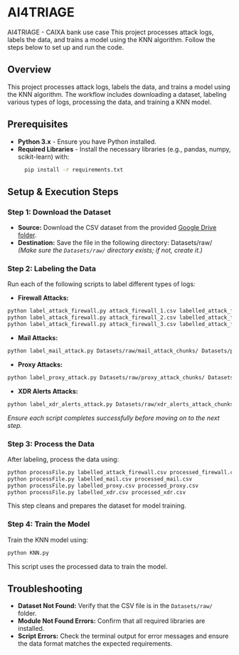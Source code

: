 # AI4TRIAGE
AI4TRIAGE - CAIXA bank use case 
This project processes attack logs, labels the data, and trains a model using the KNN algorithm. Follow the steps below to set up and run the code.
## Overview
This project processes attack logs, labels the data, and trains a model using the KNN algorithm. The workflow includes downloading a dataset, labeling various types of logs, processing the data, and training a KNN model.

## Prerequisites

- **Python 3.x** - Ensure you have Python installed.
- **Required Libraries** - Install the necessary libraries (e.g., pandas, numpy, scikit-learn) with:
  ```bash
    pip install -r requirements.txt
  ```

  
## Setup & Execution Steps

### Step 1: Download the Dataset
- **Source:** Download the CSV dataset from the provided  [Google Drive folder](https://drive.google.com/drive/folders/1QEtRUr55hF3YlFGzdPYlClSJD5U6X-WO?usp=drive_link).
- **Destination:** Save the file in the following directory: Datasets/raw/
  *(Make sure the `Datasets/raw/` directory exists; if not, create it.)*

### Step 2: Labeling the Data
Run each of the following scripts to label different types of logs:

- **Firewall Attacks:**
```bash
python label_attack_firewall.py attack_firewall_1.csv labelled_attack_firewall.csv 
python label_attack_firewall.py attack_firewall_2.csv labelled_attack_firewall.csv 
python label_attack_firewall.py attack_firewall_3.csv labelled_attack_firewall.csv
```
- **Mail Attacks:**
```bash
python label_mail_attack.py Datasets/raw/mail_attack_chunks/ Datasets/processed/labelled_mail.csv
```
- **Proxy Attacks:**
```bash
python label_proxy_attack.py Datasets/raw/proxy_attack_chunks/ Datasets/processed/labelled_proxy.csv
```
- **XDR Alerts Attacks:**
```bash
python label_xdr_alerts_attack.py Datasets/raw/xdr_alerts_attack_chunks/ Datasets/processed/labelled_xdr.csv
```
*Ensure each script completes successfully before moving on to the next step.*

### Step 3: Process the Data
After labeling, process the data using:
```bash
python processFile.py labelled_attack_firewall.csv processed_firewall.csv
python processFile.py labelled_mail.csv processed_mail.csv
python processFile.py labelled_proxy.csv processed_proxy.csv
python processFile.py labelled_xdr.csv processed_xdr.csv
```
This step cleans and prepares the dataset for model training.

### Step 4: Train the Model
Train the KNN model using:
```bash
python KNN.py
```
This script uses the processed data to train the model.



## Troubleshooting

- **Dataset Not Found:** Verify that the CSV file is in the `Datasets/raw/` folder.
- **Module Not Found Errors:** Confirm that all required libraries are installed.
- **Script Errors:** Check the terminal output for error messages and ensure the data format matches the expected requirements.
